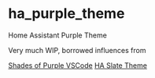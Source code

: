 # ha_purple_theme

Home Assistant Purple Theme

Very much WIP, borrowed influences from

[Shades of Purple VSCode](https://github.com/ahmadawais/shades-of-purple-vscode)
[HA Slate Theme](https://github.com/seangreen2/slate_theme)
